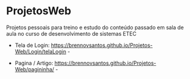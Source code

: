 # ProjetosWeb
 Projetos pessoais para treino e estudo do conteúdo passado em sala de aula no curso de desenvolvimento de sistemas ETEC
 
 - Tela de Login: https://brennovsantos.github.io/Projetos-Web/Login/telaLogin -
 
 - Pagina / Artigo: https://brennovsantos.github.io/Projetos-Web/pagininha/ -
